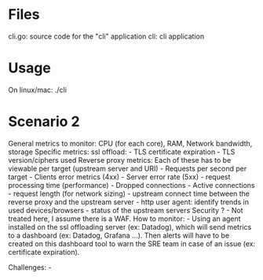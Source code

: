 # Files

cli.go: source code for the "cli" application
cli: cli application

# Usage

On linux/mac: ./cli

# Scenario 2 

General metrics to monitor: CPU (for each core), RAM, Network bandwidth, storage
Specific metrics:
	ssl offload:
		- TLS certificate expiration
		- TLS version/ciphers used
	Reverse proxy metrics: Each of these has to be viewable per target (upstream server and URI)
		- Requests per second per target
		- Clients error metrics (4xx)
		- Server error rate (5xx)
		- request processing time (performance)
		- Dropped connections
		- Active connections
		- request length (for network sizing)
		- upstream connect time between the reverse proxy and the upstream server
		- http user agent: identify trends in used devices/browsers
		- status of the upstream servers
	Security ?
		- Not treated here, I assume there is a WAF.
How to monitor:
	- Using an agent installed on the ssl offloading server (ex: Datadog), which will send metrics to a dashboard (ex: Datadog, Grafana ...). Then alerts will have to be created on this dashboard tool to warn the SRE team in case of an issue (ex: certificate expiration).

Challenges:
	- 